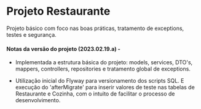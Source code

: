 # Projeto Restaurante

Projeto básico com foco nas boas práticas, tratamento de exceptions, testes e segurança. 

#### Notas da versão do projeto (2023.02.19.a) - 

* Implementada a estrutura básica do projeto: models, services, DTO's, mappers, controllers, repositories e tratamento global de exceptions.

* Utilização inicial do Flyway para versionamento dos scripts SQL. E execução do 'afterMigrate' para inserir valores de teste nas tabelas de Restaurante e Cozinha, com o intuito de facilitar o processo de desenvolvimento.
